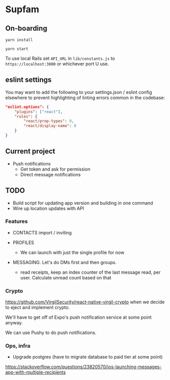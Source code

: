 # Supfam

## On-boarding

`yarn install`

`yarn start`

To use local Rails set `API_URL` in `lib/constants.js` to `https://localhost:3000` or whichever port U use.

## eslint settings

You may want to add the following to your settings.json / eslint config elsewhere to prevent highlighting of linting errors common in the codebase:

```json
"eslint.options": {
    "plugins": ["react"],
    "rules": {
        "react/prop-types": 0,
        "react/display-name": 0
    }
}
```

## Current project

- Push notifications
  - Get token and ask for permission
  - Direct message notifications

## TODO

- Build script for updating app version and building in one command
- Wire up location updates with API

### Features

- CONTACTS import / inviting

- PROFILES
  - We can launch with just the single profile for now
- MESSAGING. Let's do DMs first and then groups.
  - read receipts, keep an index counter of the last message read, per user. Calculate unread count based on that

### Crypto

https://github.com/VirgilSecurity/react-native-virgil-crypto when we decide to eject and implement crypto.

We'll have to get off of Expo's push notification service at some point anyway.

We can use Pushy to do push notifications.

### Ops, infra

- Upgrade postgres (have to migrate database to paid tier at some point)

https://stackoverflow.com/questions/23820570/ios-launching-messages-app-with-multiple-recipients
